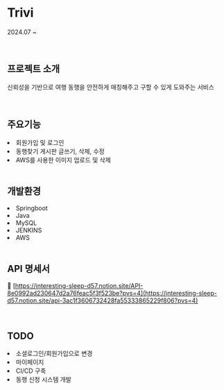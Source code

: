 # Trivi
2024.07 ~

<br>

## 프로젝트 소개
신뢰성을 기반으로 여행 동행을 안전하게 매칭해주고 구할 수 있게 도와주는 서비스

<br>

## 주요기능
<li> 회원가입 및 로그인 </li>
<li> 동행찾기 게시판 글쓰기, 삭제, 수정 </li>
<li> AWS를 사용한 이미지 업로드 및 삭제</li>

<br>

## 개발환경 
<li>  Springboot</li>
<li>  Java</li>
<li>  MySQL</li>
<li>  JENKINS</li>
<li>  AWS</li>

<br>

## API 명세서
:link: [https://interesting-sleep-d57.notion.site/API-8e0992ad230647d2a76feac5f3f523be?pvs=4](https://interesting-sleep-d57.notion.site/api-3ac1f3606732428fa55333865229f806?pvs=4)

<br>

## TODO
<li> 소셜로그인/회원가입으로 변경 </li>
<li> 마이페이지 </li>
<li> CI/CD 구축 </li>
<li> 동행 신청 시스템 개발 </li>



